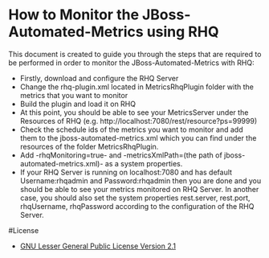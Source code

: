 # How to Monitor the JBoss-Automated-Metrics using RHQ
This document is created to guide you through the steps that are required to be performed in order to monitor the JBoss-Automated-Metrics with RHQ:

* Firstly, download and configure the RHQ Server
* Change the rhq-plugin.xml located in MetricsRhqPlugin folder with the metrics that you want to monitor
* Build the plugin and load it on RHQ
* At this point, you should be able to see your MetricsServer under the Resources of RHQ (e.g. http://localhost:7080/rest/resource?ps=99999)
* Check the schedule ids of the metrics you want to monitor and add them to the jboss-automated-metrics.xml which you can find under the resources of the folder MetricsRhqPlugin.
* Add -rhqMonitoring=true- and -metricsXmlPath=(the path of jboss-automated-metrics.xml)- as a system properties.
* If your RHQ Server is running on localhost:7080 and has default Username:rhqadmin and Password:rhqadmin then you are done and you should be able to see your metrics monitored on RHQ Server. In another case, you should also set the system properties rest.server, rest.port, rhqUsername, rhqPassword according to the configuration of the RHQ Server.

#License 
* [GNU Lesser General Public License Version 2.1](http://www.gnu.org/licenses/lgpl-2.1-standalone.html)
